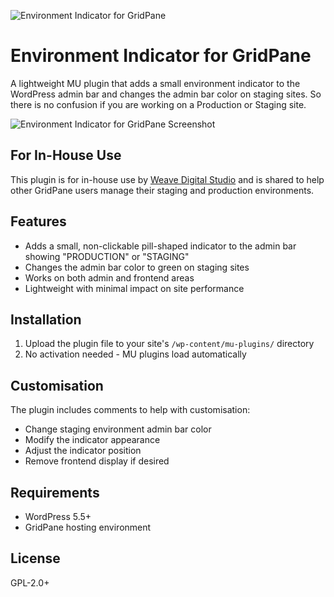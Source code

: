 ![Environment Indicator for GridPane](https://weave-hk-github.b-cdn.net/weave/plugin-header.png)

# Environment Indicator for GridPane

A lightweight MU plugin that adds a small environment indicator to the WordPress admin bar and changes the admin bar color on staging sites.
So there is no confusion if you are working on a Production or Staging site.

![Environment Indicator for GridPane Screenshot](https://weave-hk-github.b-cdn.net/screens/production-staging.png)

## For In-House Use

This plugin is for in-house use by [Weave Digital Studio](https://weave.co.nz/) and is shared to help other GridPane users manage their staging and production environments.


## Features

- Adds a small, non-clickable pill-shaped indicator to the admin bar showing "PRODUCTION" or "STAGING"
- Changes the admin bar color to green on staging sites
- Works on both admin and frontend areas
- Lightweight with minimal impact on site performance

## Installation

1. Upload the plugin file to your site's `/wp-content/mu-plugins/` directory
2. No activation needed - MU plugins load automatically

## Customisation

The plugin includes comments to help with customisation:

- Change staging environment admin bar color
- Modify the indicator appearance
- Adjust the indicator position
- Remove frontend display if desired

## Requirements

- WordPress 5.5+
- GridPane hosting environment



## License

GPL-2.0+
